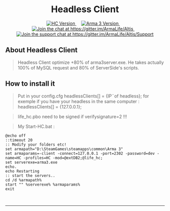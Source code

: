 <h1 align="center">Headless Client</h1>
<p align="center">
    <a href="https://github.com/ArmaLife/Altis">
        <img src="https://img.shields.io/badge/Version-v0.5-green.svg" alt="HC Version">
    </a>
    &nbsp;&nbsp;&nbsp;
    <a href="http://dev.arma3.com/post/spotrep-00052">
        <img src="https://img.shields.io/badge/arma%203-1.56-orange.svg" alt="Arma 3 Version">
    </a>
    &nbsp;&nbsp;&nbsp;
    <a href="https://gitter.im/ArmaLife/Altis?utm_source=badge&utm_medium=badge&utm_campaign=pr-badge&utm_content=badge">
        <img src="https://badges.gitter.im/ArmaLife/Altis.svg" alt="Join the chat at https://gitter.im/ArmaLife/Altis">
    </a>
    &nbsp;&nbsp;&nbsp;
    <a href="https://gitter.im/ArmaLife/Altis/Support?utm_source=badge&utm_medium=badge&utm_campaign=pr-badge&utm_content=badge">
        <img src="https://img.shields.io/badge/support-on%20gitter-blue.svg" alt="Join the support chat at https://gitter.im/ArmaLife/Altis/Support">
    </a>
</p>

About Headless Client
----------------------
> Headless Client optimize +80% of arma3server.exe. He takes actually 100% of MySQL request and 80% of ServerSide's scripts.

How to install it
----------------------

> Put in your config.cfg
headlessClients[] = {IP¨of headless}; for exemple if you have your headless in the same computer  : headlessClients[] = {127.0.0.1};

> life_hc.pbo need to be signed if verifysignature=2 !!!

> My Start-HC.bat :

```
@echo off
::timeout 20
:: Modify your folders etc!
set armapath="D:\SteamGames\steamapps\common\Arma 3"
set armaparams=-client -connect=127.0.0.1 -port=2302 -password=dev -name=HC -profiles=HC -mod=@extDB2;@life_hc;
set serverexe=arma3.exe
echo.
echo Restarting
:: start the servers..
cd /d %armapath%
start "" %serverexe% %armaparams%
exit
```
<br/>

---------------------------